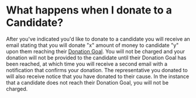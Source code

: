 # What happens when I donate to a Candidate? #
After you've indicated you'd like to donate to a candidate you will receive an email 
stating that you will donate "x" amount of money to candidate "y" upon them 
reaching their [Donation Goal][1]. 
You will not be charged and your donation will not be provided to the candidate 
until their Donation Goal has been reached, at which time you will receive a 
second email with a notification that confirms your donation. The 
representative you donated to will also receive notice that you have donated 
to their cause. In the instance that a candidate does 
not reach their Donation Goal, you will not be charged.


[1]: /help/citizens/donation_goals/